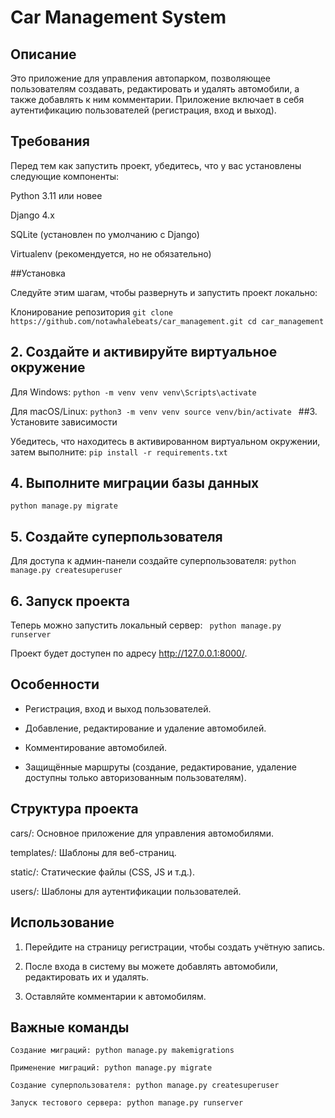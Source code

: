 # Car Management System #

## Описание

Это приложение для управления автопарком, позволяющее пользователям создавать, редактировать и удалять автомобили, а также добавлять к ним комментарии. Приложение включает в себя аутентификацию пользователей (регистрация, вход и выход).

## Требования

Перед тем как запустить проект, убедитесь, что у вас установлены следующие компоненты:

Python 3.11 или новее

Django 4.x

SQLite (установлен по умолчанию с Django)

Virtualenv (рекомендуется, но не обязательно)

##Установка

Следуйте этим шагам, чтобы развернуть и запустить проект локально:

Клонирование репозитория
```git clone https://github.com/notawhalebeats/car_management.git cd car_management``` 
## 2. Создайте и активируйте виртуальное окружение

Для Windows: ```python -m venv venv venv\Scripts\activate```

Для macOS/Linux: ```python3 -m venv venv source venv/bin/activate ``` ##3. Установите зависимости

Убедитесь, что находитесь в активированном виртуальном окружении, затем выполните: ``` pip install -r requirements.txt ```
## 4. Выполните миграции базы данных
 ``` python manage.py migrate ``` 
## 5. Создайте суперпользователя

Для доступа к админ-панели создайте суперпользователя: ``` python manage.py createsuperuser ```
## 6. Запуск проекта

Теперь можно запустить локальный сервер: ``` python manage.py runserver```

Проект будет доступен по адресу http://127.0.0.1:8000/.

## Особенности

- Регистрация, вход и выход пользователей.

- Добавление, редактирование и удаление автомобилей.

- Комментирование автомобилей.

- Защищённые маршруты (создание, редактирование, удаление доступны только авторизованным пользователям).

## Структура проекта

cars/: Основное приложение для управления автомобилями.

templates/: Шаблоны для веб-страниц.

static/: Статические файлы (CSS, JS и т.д.).

users/: Шаблоны для аутентификации пользователей.

## Использование

1. Перейдите на страницу регистрации, чтобы создать учётную запись.

2. После входа в систему вы можете добавлять автомобили, редактировать их и удалять.

3. Оставляйте комментарии к автомобилям.

## Важные команды
```
Создание миграций: python manage.py makemigrations

Применение миграций: python manage.py migrate

Создание суперпользователя: python manage.py createsuperuser

Запуск тестового сервера: python manage.py runserver
```
